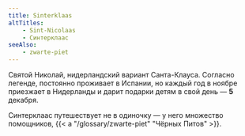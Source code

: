 ```yaml
---
title: Sinterklaas
altTitles:
    - Sint-Nicolaas
    - Синтерклаас
seeAlso:
    - zwarte-piet
---
```


Святой Николай, нидерландский вариант Санта-Клауса. Согласно легенде, постоянно проживает в Испании, но каждый год в ноябре приезжает в Нидерланды и дарит подарки детям в свой день — **5** декабря.

Синтерклаас путешествует не в одиночку — у него множество помощников, {{< a "/glossary/zwarte-piet" "Чёрных Питов" >}}.

<!--more-->